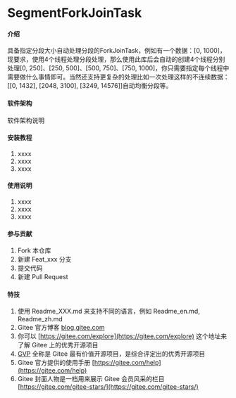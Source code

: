 # SegmentForkJoinTask

#### 介绍
具备指定分段大小自动处理分段的ForkJoinTask，例如有一个数据：[0, 1000]，现要求，使用4个线程处理分段处理，那么使用此库后会自动的创建4个线程分别处理[0, 250]、[250, 500]、[500, 750]、[750, 1000]，你只需要指定每个线程中需要做什么事情即可。当然还支持更复杂的处理比如一次处理这样的不连续数据：[[0, 1432], [2048, 3100], [3249, 14576]]自动均衡分段等。

#### 软件架构
软件架构说明


#### 安装教程

1.  xxxx
2.  xxxx
3.  xxxx

#### 使用说明

1.  xxxx
2.  xxxx
3.  xxxx

#### 参与贡献

1.  Fork 本仓库
2.  新建 Feat_xxx 分支
3.  提交代码
4.  新建 Pull Request


#### 特技

1.  使用 Readme\_XXX.md 来支持不同的语言，例如 Readme\_en.md, Readme\_zh.md
2.  Gitee 官方博客 [blog.gitee.com](https://blog.gitee.com)
3.  你可以 [https://gitee.com/explore](https://gitee.com/explore) 这个地址来了解 Gitee 上的优秀开源项目
4.  [GVP](https://gitee.com/gvp) 全称是 Gitee 最有价值开源项目，是综合评定出的优秀开源项目
5.  Gitee 官方提供的使用手册 [https://gitee.com/help](https://gitee.com/help)
6.  Gitee 封面人物是一档用来展示 Gitee 会员风采的栏目 [https://gitee.com/gitee-stars/](https://gitee.com/gitee-stars/)
